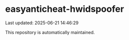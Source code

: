 # easyanticheat-hwidspoofer

Last updated: 2025-06-21 14:46:29

This repository is automatically maintained.
